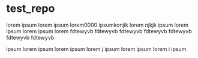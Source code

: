 # test_repo
lorem 
ipsum
lorem 
ipsum
lorem0000
ipsumkonjik
lorem njkjk
ipsum
lorem 
ipsum
lorem 
ipsum
lorem
fdtewyvb
fdtewyvb
fdtewyvb
fdtewyvb
fdtewyvb
fdtewyvb
fdtewyvb

ipsum
lorem 
ipsum
lorem 
ipsum
lorem j
ipsum
lorem 
ipsum
lorem 
i
ipsum